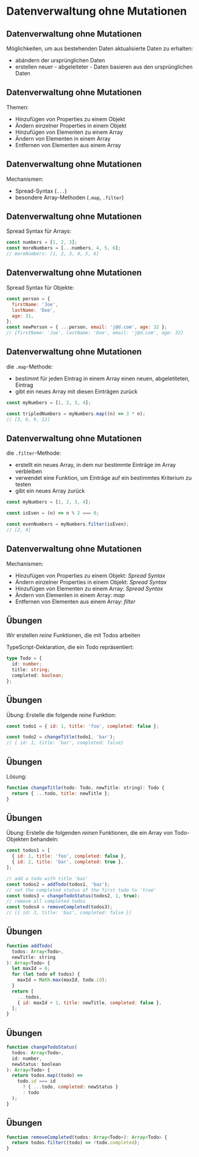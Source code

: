 # Datenverwaltung ohne Mutationen

## Datenverwaltung ohne Mutationen

Möglichkeiten, um aus bestehenden Daten aktualisierte Daten zu erhalten:

- abändern der ursprünglichen Daten
- erstellen neuer - abgeleiteter - Daten basieren aus den ursprünglichen Daten

## Datenverwaltung ohne Mutationen

Themen:

- Hinzufügen von Properties zu einem Objekt
- Ändern einzelner Properties in einem Objekt
- Hinzufügen von Elementen zu einem Array
- Ändern von Elementen in einem Array
- Entfernen von Elementen aus einem Array

## Datenverwaltung ohne Mutationen

Mechanismen:

- Spread-Syntax (`...`)
- besondere Array-Methoden (`.map`, `.filter`)

## Datenverwaltung ohne Mutationen

Spread Syntax für Arrays:

```js
const numbers = [1, 2, 3];
const moreNumbers = [...numbers, 4, 5, 6];
// moreNumbers: [1, 2, 3, 4, 5, 6]
```

## Datenverwaltung ohne Mutationen

Spread Syntax für Objekte:

```js
const person = {
  firstName: 'Joe',
  lastName: 'Doe',
  age: 31,
};
const newPerson = { ...person, email: 'j@d.com', age: 32 };
// {firstName: 'Joe', lastName: 'Doe', email: 'j@d.com', age: 32}
```

## Datenverwaltung ohne Mutationen

die `.map`-Methode:

- bestimmt für jeden Eintrag in einem Array einen neuen, abgeletiteten, Eintrag
- gibt ein neues Array mit diesen Einträgen zurück

```js
const myNumbers = [1, 2, 3, 4];

const tripledNumbers = myNumbers.map((n) => 3 * n);
// [3, 6, 9, 12]
```

## Datenverwaltung ohne Mutationen

die `.filter`-Methode:

- erstellt ein neues Array, in dem nur bestimmte Einträge im Array verbleiben
- verwendet eine Funktion, um Einträge auf ein bestimmtes Kriterium zu testen
- gibt ein neues Array zurück

```js
const myNumbers = [1, 2, 3, 4];

const isEven = (n) => n % 2 === 0;

const evenNumbers = myNumbers.filter(isEven);
// [2, 4]
```

## Datenverwaltung ohne Mutationen

Mechanismen:

- Hinzufügen von Properties zu einem Objekt: _Spread Syntax_
- Ändern einzelner Properties in einem Objekt: _Spread Syntax_
- Hinzufügen von Elementen zu einem Array: _Spread Syntax_
- Ändern von Elementen in einem Array: _map_
- Entfernen von Elementen aus einem Array: _filter_

## Übungen

Wir erstellen _reine_ Funktionen, die mit Todos arbeiten

TypeScript-Deklaration, die ein Todo repräsentiert:

```ts
type Todo = {
  id: number;
  title: string;
  completed: boolean;
};
```

## Übungen

Übung: Erstelle die folgende _reine_ Funktion:

```js
const todo1 = { id: 1, title: 'foo', completed: false };

const todo2 = changeTitle(todo1, 'bar');
// { id: 1, title: 'bar', completed: false}
```

## Übungen

Lösung:

```js
function changeTitle(todo: Todo, newTitle: string): Todo {
  return { ...todo, title: newTitle };
}
```

## Übungen

Übung: Erstelle die folgenden _reinen_ Funktionen, die ein Array von Todo-Objekten behandeln:

```js
const todos1 = [
  { id: 1, title: 'foo', completed: false },
  { id: 2, title: 'bar', completed: true },
];

// add a todo with title 'baz'
const todos2 = addTodo(todos1, 'baz');
// set the completed status of the first todo to 'true'
const todos3 = changeTodoStatus(todos2, 1, true);
// remove all completed todos
const todos4 = removeCompleted(todos3);
// [{ id: 3, title: 'baz', completed: false }]
```

## Übungen

```js
function addTodo(
  todos: Array<Todo>,
  newTitle: string
): Array<Todo> {
  let maxId = 0;
  for (let todo of todos) {
    maxId = Math.max(maxId, todo.id);
  }
  return [
    ...todos,
    { id: maxId + 1, title: newTitle, completed: false },
  ];
}
```

## Übungen

```js
function changeTodoStatus(
  todos: Array<Todo>,
  id: number,
  newStatus: boolean
): Array<Todo> {
  return todos.map((todo) =>
    todo.id === id
      ? { ...todo, completed: newStatus }
      : todo
  );
}
```

## Übungen

```js
function removeCompleted(todos: Array<Todo>): Array<Todo> {
  return todos.filter((todo) => !todo.completed);
}
```
